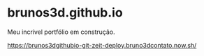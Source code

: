 # brunos3d.github.io
Meu incrível portfólio em construção.

https://brunos3dgithubio-git-zeit-deploy.bruno3dcontato.now.sh/
